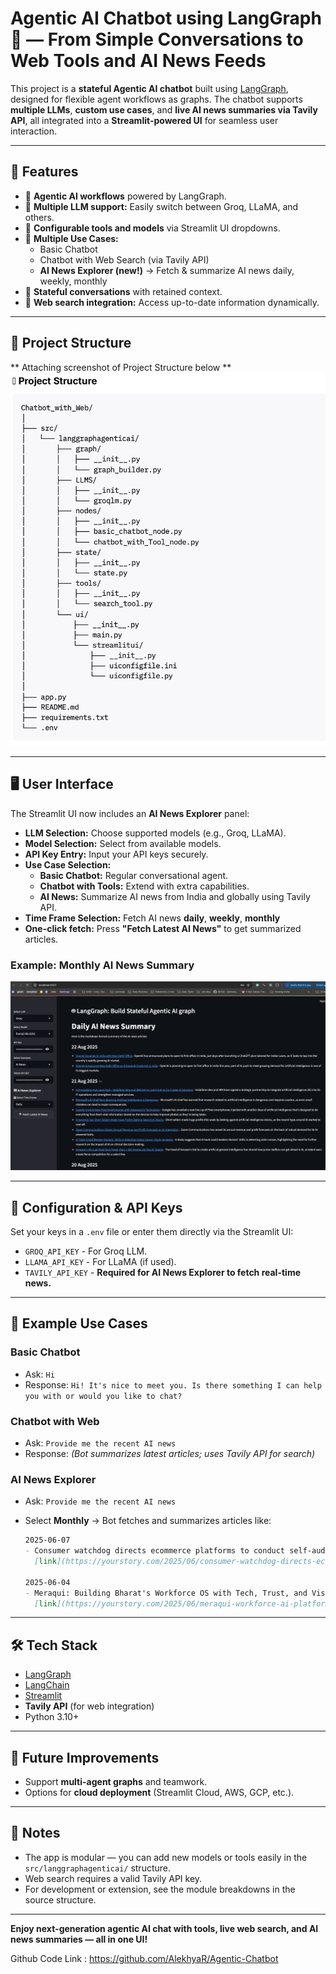 
# Agentic AI Chatbot using LangGraph 🤖 — From Simple Conversations to Web Tools and AI News Feeds

This project is a **stateful Agentic AI chatbot** built using [LangGraph](https://python.langchain.com/docs/langgraph/), designed for flexible agent workflows as graphs. The chatbot supports **multiple LLMs**, **custom use cases**, and **live AI news summaries via Tavily API**, all integrated into a **Streamlit-powered UI** for seamless user interaction.

---

## 🚀 Features

* 🔹 **Agentic AI workflows** powered by LangGraph.  
* 🔹 **Multiple LLM support:** Easily switch between Groq, LLaMA, and others.  
* 🔹 **Configurable tools and models** via Streamlit UI dropdowns.  
* 🔹 **Multiple Use Cases:**  
  - Basic Chatbot  
  - Chatbot with Web Search (via Tavily API)  
  - **AI News Explorer (new!)** → Fetch & summarize AI news daily, weekly, monthly  
* 🔹 **Stateful conversations** with retained context.  
* 🔹 **Web search integration:** Access up-to-date information dynamically.  

---

## 📂 Project Structure

** Attaching screenshot of Project Structure below **  
![Project Structure](docs/chatbot_with_web_project_structure.png)

---

## 🖥️ User Interface

The Streamlit UI now includes an **AI News Explorer** panel:

* **LLM Selection:** Choose supported models (e.g., Groq, LLaMA).  
* **Model Selection:** Select from available models.  
* **API Key Entry:** Input your API keys securely.  
* **Use Case Selection:**  
  - **Basic Chatbot:** Regular conversational agent.  
  - **Chatbot with Tools:** Extend with extra capabilities.  
  - **AI News:** Summarize AI news from India and globally using Tavily API.  
* **Time Frame Selection:** Fetch AI news **daily**, **weekly**, **monthly**  
* **One-click fetch:** Press **"Fetch Latest AI News"** to get summarized articles.  

### **Example: Monthly AI News Summary**
![AI News Explorer](docs/agentic_ai_chatbot_with_ai_news.png)

---

## 🔑 Configuration & API Keys

Set your keys in a `.env` file or enter them directly via the Streamlit UI:

* `GROQ_API_KEY` - For Groq LLM.
* `LLAMA_API_KEY` - For LLaMA (if used).
* `TAVILY_API_KEY` - **Required for AI News Explorer to fetch real-time news.**

---

## 📖 Example Use Cases

### **Basic Chatbot**

* Ask: `Hi`
* Response: `Hi! It's nice to meet you. Is there something I can help you with or would you like to chat?`

### **Chatbot with Web**
- Ask: `Provide me the recent AI news`
- Response: *(Bot summarizes latest articles; uses Tavily API for search)*

### **AI News Explorer**

* Ask: `Provide me the recent AI news`
* Select **Monthly** → Bot fetches and summarizes articles like:

  ```markdown
  2025-06-07
  - Consumer watchdog directs ecommerce platforms to conduct self-audits...
    [link](https://yourstory.com/2025/06/consumer-watchdog-directs-ecommerce-platforms-to-conduct-self-audits)

  2025-06-04
  - Meraqui: Building Bharat's Workforce OS with Tech, Trust, and Vision...
    [link](https://yourstory.com/2025/06/meraqui-workforce-ai-platform-india)
  ```

---

## 🛠️ Tech Stack

* [LangGraph](https://python.langchain.com/docs/langgraph/)
* [LangChain](https://www.langchain.com/)
* [Streamlit](https://streamlit.io/)
* **Tavily API** (for web integration)
* Python 3.10+

---

## 📌 Future Improvements

* Support **multi-agent graphs** and teamwork.
* Options for **cloud deployment** (Streamlit Cloud, AWS, GCP, etc.).

---

## 📝 Notes

* The app is modular — you can add new models or tools easily in the `src/langgraphagenticai/` structure.
* Web search requires a valid Tavily API key.
* For development or extension, see the module breakdowns in the source structure.

---

**Enjoy next-generation agentic AI chat with tools, live web search, and AI news summaries — all in one UI!**

Github Code Link : https://github.com/AlekhyaR/Agentic-Chatbot
